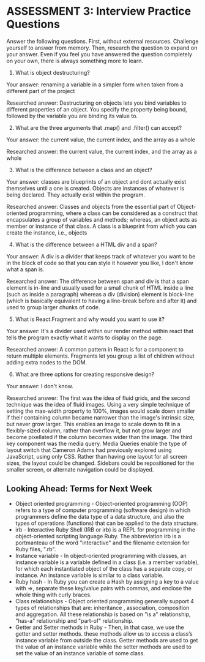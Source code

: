 # ASSESSMENT 3: Interview Practice Questions

Answer the following questions. First, without external resources. Challenge yourself to answer from memory. Then, research the question to expand on your answer. Even if you feel you have answered the question completely on your own, there is always something more to learn.

1. What is object destructuring?

  Your answer:  renaming a variable in a simpler form when taken from a different part of the project

  Researched answer:  Destructuring on objects lets you bind variables to different properties of an object. You specify the property being bound, followed by the variable you are binding its value to.



2. What are the three arguments that .map() and .filter() can accept?

  Your answer: the current value, the current index, and the array as a whole

  Researched answer: the current value, the current index, and the array as a whole



3. What is the difference between a class and an object?

  Your answer: classes are blueprints of an object and dont actually exist themselves until a one is created.  Objects are instances of whatever is being declared.  They actually exist within the program.

  Researched answer:  Classes and objects from the essential part of Object-oriented programming, where a class can be considered as a construct that encapsulates a group of variables and methods; whereas, an object acts as member or instance of that class. A class is a blueprint from which you can create the instance, i.e., objects



4. What is the difference between a HTML div and a span?

  Your answer: A div is a divider that keeps track of whatever you want to be in the block of code so that you can style it however you like, I don't know what a span is.

  Researched answer: The difference between span and div is that a span element is in-line and usually used for a small chunk of HTML inside a line (such as inside a paragraph) whereas a div (division) element is block-line (which is basically equivalent to having a line-break before and after it) and used to group larger chunks of code.



5. What is React.Fragment and why would you want to use it?

  Your answer:  It's a divider used within our render method within react that tells the program exactly what it wants to display on the page.

  Researched answer:  A common pattern in React is for a component to return multiple elements. Fragments let you group a list of children without adding extra nodes to the DOM.



6. What are three options for creating responsive design?

  Your answer:  I don't know.

  Researched answer:  The first was the idea of fluid grids, and the second technique was the idea of fluid images. Using a very simple technique of setting the max-width property to 100%, images would scale down smaller if their containing column became narrower than the image's intrinsic size, but never grow larger. This enables an image to scale down to fit in a flexibly-sized column, rather than overflow it, but not grow larger and become pixellated if the column becomes wider than the image. The third key component was the media query. Media Queries enable the type of layout switch that Cameron Adams had previously explored using JavaScript, using only CSS. Rather than having one layout for all screen sizes, the layout could be changed. Sidebars could be repositioned for the smaller screen, or alternate navigation could be displayed.


## Looking Ahead: Terms for Next Week
- Object oriented programming - Object-oriented programming (OOP) refers to a type of computer programming (software design) in which programmers define the data type of a data structure, and also the types of operations (functions) that can be applied to the data structure.
- irb - Interactive Ruby Shell (IRB or irb) is a REPL for programming in the object-oriented scripting language Ruby. The abbreviation irb is a portmanteau of the word "interactive" and the filename extension for Ruby files, ".rb".
- Instance variable - In object-oriented programming with classes, an instance variable is a variable defined in a class (i.e. a member variable), for which each instantiated object of the class has a separate copy, or instance. An instance variable is similar to a class variable.
- Ruby hash - In Ruby you can create a Hash by assigning a key to a value with =>, separate these key/value pairs with commas, and enclose the whole thing with curly braces.
- Class relationships - Object oriented programming generally support 4 types of relationships that are: inheritance , association, composition and aggregation. All these relationship is based on "is a" relationship, "has-a" relationship and "part-of" relationship.
- Getter and Setter methods in Ruby - Then, in that case, we use the getter and setter methods. these methods allow us to access a class’s instance variable from outside the class. Getter methods are used to get the value of an instance variable while the setter methods are used to set the value of an instance variable of some class.

